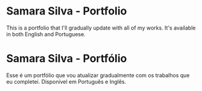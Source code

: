 # Samara Silva - Portfolio

This is a portfolio that I'll gradually update with all of my works. It's available in both English and Portuguese.

# Samara Silva - Portfólio

Esse é um portfólio que vou atualizar gradualmente com os trabalhos que eu completei. Disponível em Português e Inglês.